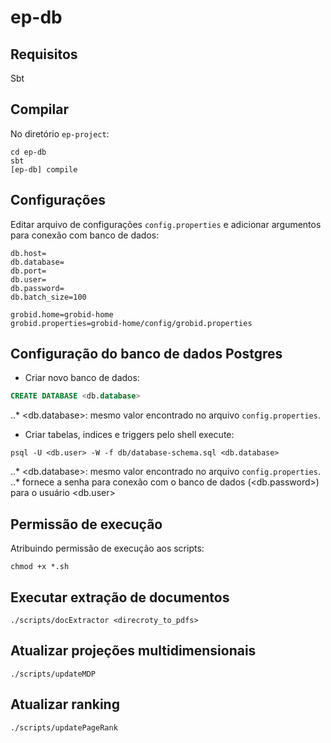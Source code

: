 # ep-db

## Requisitos

Sbt

## Compilar

No diretório `ep-project`:

```shell
cd ep-db
sbt
[ep-db] compile
```

## Configurações

Editar arquivo de configurações ``config.properties`` e adicionar argumentos para conexão com banco de dados:

```properties
db.host=
db.database=
db.port=
db.user=
db.password=
db.batch_size=100

grobid.home=grobid-home
grobid.properties=grobid-home/config/grobid.properties
```
## Configuração do banco de dados Postgres

* Criar novo banco de dados:
```sql
CREATE DATABASE <db.database>
```
..* <db.database>: mesmo valor encontrado no arquivo ``config.properties``.

* Criar tabelas, indices e triggers pelo shell execute:
```shell
psql -U <db.user> -W -f db/database-schema.sql <db.database>
```
..* <db.database>: mesmo valor encontrado no arquivo ``config.properties``.
..* fornece a senha para conexão com o banco de dados (<db.password>) para o usuário <db.user>

## Permissão de execução

Atribuindo permissão de execução aos scripts: 

```shell
chmod +x *.sh
```

## Executar extração de documentos

```shell
./scripts/docExtractor <direcroty_to_pdfs>
```

## Atualizar projeções multidimensionais

```shell
./scripts/updateMDP
```

## Atualizar ranking

```shell
./scripts/updatePageRank
```



